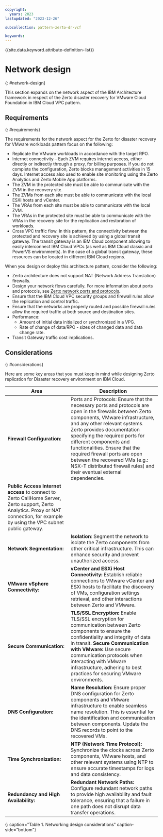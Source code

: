 ```yaml
---
copyright:
  years: 2023
lastupdated: "2023-12-26"

subcollection: pattern-zerto-dr-vcf

keywords:
---
```

{{site.data.keyword.attribute-definition-list}}

# Network design
{: #network-design}

This section expands on the network aspect of the IBM Architecture framework in respect of the Zerto disaster recovery for VMware Cloud Foundation in IBM Cloud VPC pattern.

## Requirements
{: #requirements}

The requirements for the network aspect for the Zerto for disaster recovery for VMware workloads pattern focus on the following:

- Replicate the VMware workloads in accordance with the target RPO.
- Internet connectivity – Each ZVM requires internet access, either directly or indirectly through a proxy, for billing purposes. If you do not complete the configuration, Zerto blocks management activities in 15 days. Internet access also used to enable site monitoring using the Zerto Analytics and Zerto Mobile App platforms.
- The ZVM in the protected site must be able to communicate with the ZVM in the recovery site.
- The ZVMs from each site must be able to communicate with the local ESXi hosts and vCenter.
- The VRAs from each site must be able to communicate with the local ZVM.
- The VRAs in the protected site must be able to communicate with the VRAs in the recovery site for the replication and restoration of workloads.
- Cross VPC traffic flow. In this pattern, the connectivity between the protected and recovery site is achieved by using a global transit gateway. The transit gateway is an IBM Cloud component allowing to easily interconnect IBM Cloud VPCs (as well as IBM Cloud classic and PowerVS environments). In the case of a global transit gateway, these resources can be located in different IBM Cloud regions.

When you design or deploy this architecture pattern, consider the following:

- Zerto architecture does not support NAT (Network Address Translation) firewalls.
- Design your network flows carefully. For more information about ports and protocols, see [Zerto network ports and protocols](https://help.zerto.com/bundle/Admin.VC.HTML.90/page/Port_Usage.htm).
- Ensure that the IBM Cloud VPC security groups and firewall rules allow the replication and control traffic.
- Ensure that the networks are properly routed and possible firewall rules allow the required traffic at both source and destination sites.
- Performance:
   - Amount of initial data initialized or synchronized in a VPG.
   - Rate of change of data/RPO - sizes of changed data and data change rate.
- Transit Gateway traffic cost implications.

## Considerations
{: #considerations}

Here are some key areas that you must keep in mind while designing Zerto replication for Disaster recovery environment on IBM Cloud.

| **Area**                                                                                                                                                                                      | **Description**                                                                                                                                                                                                                                                                                                                                                                                                                                |
| --------------------------------------------------------------------------------------------------------------------------------------------------------------------------------------------------- | ---------------------------------------------------------------------------------------------------------------------------------------------------------------------------------------------------------------------------------------------------------------------------------------------------------------------------------------------------------------------------------------------------------------------------------------------------- |
| **Firewall Configuration:**                                                                                                                                                                   | Ports and Protocols: Ensure that the necessary ports and protocols are open in the firewalls between Zerto components, VMware infrastructure, and any other relevant systems. Zerto provides documentation specifying the required ports for different components and functionalities. Ensure that the required firewall ports are open between the recovered VMs (e.g.: NSX-T distributed firewall rules) and their eventual external dependencies. |
| **Public Access** **Internet access** to connect to Zerto CallHome Server, Zerto support, Zerto Analytics. Proxy or NAT connection, for example by using the VPC subnet public gateway. |                                                                                                                                                                                                                                                                                                                                                                                                                                                      |
| **Network Segmentation:**                                                                                                                                                                     | **Isolation**: Segment the network to isolate the Zerto components from other critical infrastructure. This can enhance security and prevent unauthorized access.                                                                                                                                                                                                                                                                              |
| **VMware vSphere Connectivity:**                                                                                                                                                              | **vCenter and ESXi Host Connectivity:** Establish reliable connections to VMware vCenter and ESXi hosts to facilitate the discovery of VMs, configuration settings retrieval, and other interactions between Zerto and VMware.                                                                                                                                                                                                                 |
| **Secure Communication:**                                                                                                                                                                     | **TLS/SSL Encryption:** Enable TLS/SSL encryption for communication between Zerto components to ensure the confidentiality and integrity of data in transit. **Secure Communication with VMware:** Use secure communication protocols when interacting with VMware infrastructure, adhering to best practices for securing VMware environments.                                                                                          |
| **DNS Configuration:**                                                                                                                                                                        | **Name Resolution:** Ensure proper DNS configuration for Zerto components and VMware infrastructure to enable seamless name resolution. This is essential for the identification and communication between components. Update the DNS records to point to the recovered VMs.                                                                                                                                                                   |
| **Time Synchronization:**                                                                                                                                                                     | **NTP (Network Time Protocol):** Synchronize the clocks across Zerto components, VMware hosts, and other relevant systems using NTP to ensure accurate timestamps for logs and data consistency.                                                                                                                                                                                                                                               |
| **Redundancy and High Availability:**                                                                                                                                                         | **Redundant Network Paths:** Configure redundant network paths to provide high availability and fault tolerance, ensuring that a failure in one path does not disrupt data transfer operations.                                                                                                                                                                                                                                                |
{: caption="Table 1. Networking design considerations" caption-side="bottom"}
